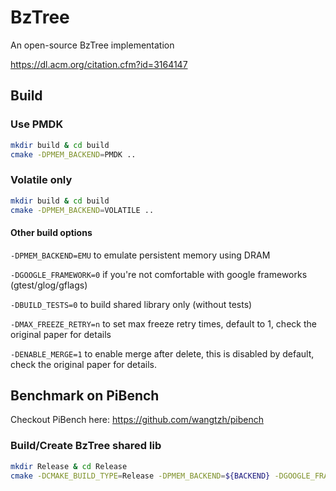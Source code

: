 # BzTree
An open-source BzTree implementation 

https://dl.acm.org/citation.cfm?id=3164147

## Build

### Use PMDK

```bash
mkdir build & cd build
cmake -DPMEM_BACKEND=PMDK ..
```

### Volatile only

```bash
mkdir build & cd build
cmake -DPMEM_BACKEND=VOLATILE ..
```

#### Other build options
`-DPMEM_BACKEND=EMU` to emulate persistent memory using DRAM

`-DGOOGLE_FRAMEWORK=0` if you're not comfortable with google frameworks (gtest/glog/gflags)

`-DBUILD_TESTS=0` to build shared library only (without tests)

`-DMAX_FREEZE_RETRY=n` to set max freeze retry times, default to 1, check the original paper for details

`-DENABLE_MERGE=1` to enable merge after delete, this is disabled by default, check the original paper for details.

## Benchmark on PiBench

Checkout PiBench here: https://github.com/wangtzh/pibench

### Build/Create BzTree shared lib

```bash
mkdir Release & cd Release
cmake -DCMAKE_BUILD_TYPE=Release -DPMEM_BACKEND=${BACKEND} -DGOOGLE_FRAMEWORK=0 -DBUILD_TESTS=0 ..
```
